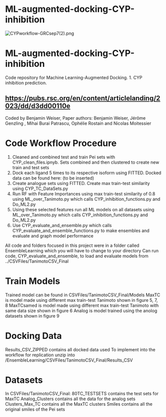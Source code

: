 
# ML-augmented-docking-CYP-inhibition
![CYPworkflow-GRCsep7(2).png](CYPworkflow-GRCsep7%282%29.png)

# ML-augmented-docking-CYP-inhibition
Code repository for Machine Learning-Augmented Docking. 1. CYP inhibition prediction. 
## https://pubs.rsc.org/en/content/articlelanding/2023/dd/d3dd00110e

Coded by Benjamin Weiser,
Paper authors: Benjamin Weiser, Jérôme Genzling , Mihai Burai Patrascu,  Ophélie Rostain and Nicolas Moitessier

# Code Workflow Procedure
1. Cleaned and combined test and train Pei sets with CYP\_clean\_files.ipnyb. Sets combined and then clustered to create new train and test sets
2. Dock each ligand 5 times to its respective isoform using FITTED. Docked data can be found here: (to be inserted)
3. Create analogue sets using FITTED. Create max train-test similarity using CYP\_TC\_DataSets.py
4. Run RF with Feature Importances using max train-test similarity of 0.8 using ML\_over\_Tanimoto.py which calls CYP\_inhibition\_functions.py and Do\_ML2.py 
5. Using these selected features run all ML models on all datasets using ML\_over\_Tanimoto.py which calls CYP\_inhibition\_functions.py and Do\_ML2.py 
6. Use CYP_evaluate_and_ensemble.py which calls CYP_evaluate_and_ensemble_functions.py to make ensembles and evaluate and graph model performance

All code and folders focused in this project were in a folder called EnsembleLearning which you will have to change to your directory
Can run code, CYP_evaluate_and_ensemble, to load and evaluate models from ../CSVFiles/TanimotoCSV_Final

# Train Models
Trained model can be found in CSVFiles/TanimotoCSV_Final/Models
MaxTC is model made using different max train-test Tanimoto shown in figure 5, 7, 8
MaxTCsamed is model made using different max train-test Tanimoto with same data size shown in figure 6
Analog is model trained using the anolog datasets shown in figure 9

# Docking Data
Results_CSV_ZIPPED contains all docked data used To implement into the workflow for replication unzip into /EnsembleLearning/CSVFiles/TanimotoCSV_Final/Results_CSV

# Datasets
In CSVFiles/TanimotoCSV_Final: 
80TC_TESTSETS contains the test sets for MaxTC
Analog_Clusters contains all the data for the analog sets
Clusters_Max_TC contains all the MaxTC clusters
Smiles contains all the original smiles of the Pei sets

